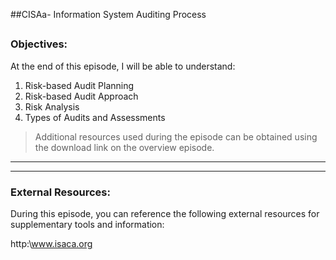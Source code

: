 ##CISAa- Information System Auditing Process
##
### Objectives:

At the end of this episode, I will be able to understand:

1. Risk-based Audit Planning
2. Risk-based Audit Approach
3. Risk Analysis
4. Types of Audits and Assessments

	

>Additional resources used during the episode can be obtained using the download link on the overview episode.

-----------------------------------------------------------






-----------------------------------------------------------
### External Resources:

During this episode, you can reference the following external resources for supplementary tools and information:

http:\www.isaca.org
